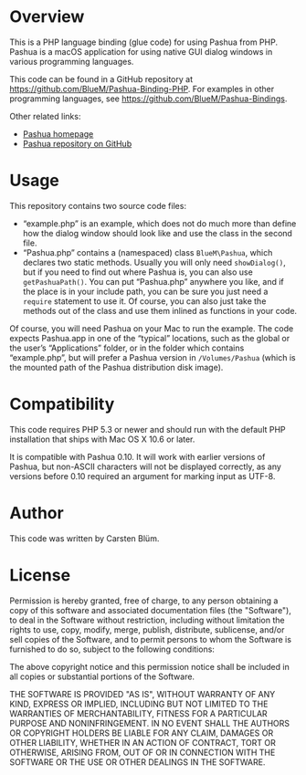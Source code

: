 Overview
===========

This is a PHP language binding (glue code) for using Pashua from PHP. Pashua is a macOS application for using native GUI dialog windows in various programming languages.

This code can be found in a GitHub repository at https://github.com/BlueM/Pashua-Binding-PHP. For examples in other programming languages, see https://github.com/BlueM/Pashua-Bindings.

Other related links:
* [Pashua homepage](https://www.bluem.net/jump/pashua)
* [Pashua repository on GitHub](https://github.com/BlueM/Pashua)

Usage
======
This repository contains two source code files:

* “example.php” is an example, which does not do much more than define how the dialog window should look like and use the class in the second file.
* “Pashua.php” contains a (namespaced) class `BlueM\Pashua`, which declares two static methods. Usually you will only need `showDialog()`, but if you need to find out where Pashua is, you can also use `getPashuaPath()`. You can put “Pashua.php” anywhere you like, and if the place is in your include path, you can be sure you just need a `require` statement to use it. Of course, you can also just take the methods out of the class and use them inlined as functions in your code.

Of course, you will need Pashua on your Mac to run the example. The code expects Pashua.app in one of the “typical” locations, such as the global or the user’s “Applications” folder, or in the folder which contains “example.php”, but will prefer a Pashua version in `/Volumes/Pashua` (which is the mounted path of the Pashua distribution disk image).


Compatibility
=============
This code requires PHP 5.3 or newer and should run with the default PHP installation that ships with Mac OS X 10.6 or later.

It is compatible with Pashua 0.10. It will work with earlier versions of Pashua, but non-ASCII characters will not be displayed correctly, as any versions before 0.10 required an argument for marking input as UTF-8.


Author
=========
This code was written by Carsten Blüm.


License
=========
Permission is hereby granted, free of charge, to any person obtaining a copy
of this software and associated documentation files (the "Software"), to deal
in the Software without restriction, including without limitation the rights
to use, copy, modify, merge, publish, distribute, sublicense, and/or sell
copies of the Software, and to permit persons to whom the Software is
furnished to do so, subject to the following conditions:

The above copyright notice and this permission notice shall be included in all
copies or substantial portions of the Software.

THE SOFTWARE IS PROVIDED "AS IS", WITHOUT WARRANTY OF ANY KIND, EXPRESS OR
IMPLIED, INCLUDING BUT NOT LIMITED TO THE WARRANTIES OF MERCHANTABILITY,
FITNESS FOR A PARTICULAR PURPOSE AND NONINFRINGEMENT. IN NO EVENT SHALL THE
AUTHORS OR COPYRIGHT HOLDERS BE LIABLE FOR ANY CLAIM, DAMAGES OR OTHER
LIABILITY, WHETHER IN AN ACTION OF CONTRACT, TORT OR OTHERWISE, ARISING FROM,
OUT OF OR IN CONNECTION WITH THE SOFTWARE OR THE USE OR OTHER DEALINGS IN THE
SOFTWARE.

